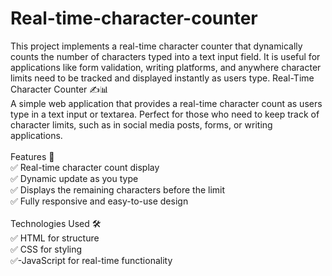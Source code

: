 # Real-time-character-counter
This project implements a real-time character counter that dynamically counts the number of characters typed into a text input field. It is useful for applications like form validation, writing platforms, and anywhere character limits need to be tracked and displayed instantly as users type.
Real-Time Character Counter ✍️📊<br>
A simple web application that provides a real-time character count as users type in a text input or textarea. Perfect for those who need to keep track of character limits, such as in social media posts, forms, or writing applications.<br>
<br>
Features 🚀<br>
✅ Real-time character count display<br>
✅ Dynamic update as you type<br>
✅ Displays the remaining characters before the limit<br>
✅ Fully responsive and easy-to-use design<br>
<br>
Technologies Used 🛠️<br>
✅ HTML for structure<br>
✅ CSS for styling<br>
✅-JavaScript for real-time functionality<br>
